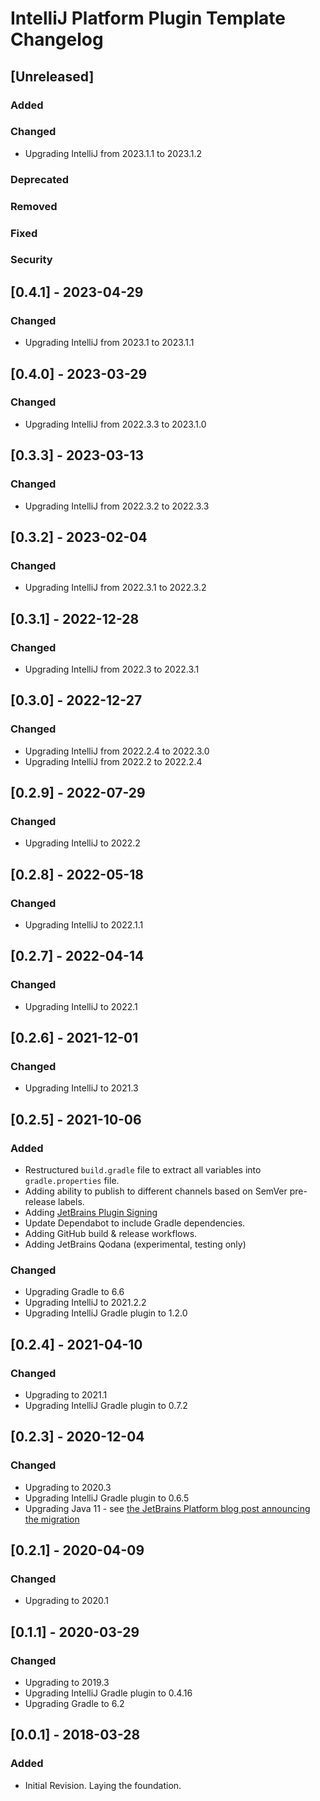 <!-- Keep a Changelog guide -> https://keepachangelog.com -->

# IntelliJ Platform Plugin Template Changelog

## [Unreleased]
### Added

### Changed
- Upgrading IntelliJ from 2023.1.1 to 2023.1.2

### Deprecated

### Removed

### Fixed

### Security

## [0.4.1] - 2023-04-29
### Changed
- Upgrading IntelliJ from 2023.1 to 2023.1.1

## [0.4.0] - 2023-03-29
### Changed
- Upgrading IntelliJ from 2022.3.3 to 2023.1.0

## [0.3.3] - 2023-03-13
### Changed
- Upgrading IntelliJ from 2022.3.2 to 2022.3.3

## [0.3.2] - 2023-02-04
### Changed
- Upgrading IntelliJ from 2022.3.1 to 2022.3.2

## [0.3.1] - 2022-12-28
### Changed
- Upgrading IntelliJ from 2022.3 to 2022.3.1

## [0.3.0] - 2022-12-27
### Changed
- Upgrading IntelliJ from 2022.2.4 to 2022.3.0
- Upgrading IntelliJ from 2022.2 to 2022.2.4

## [0.2.9] - 2022-07-29
### Changed
- Upgrading IntelliJ to 2022.2

## [0.2.8] - 2022-05-18
### Changed
- Upgrading IntelliJ to 2022.1.1

## [0.2.7] - 2022-04-14
### Changed
- Upgrading IntelliJ to 2022.1

## [0.2.6] - 2021-12-01
### Changed
- Upgrading IntelliJ to 2021.3

## [0.2.5] - 2021-10-06
### Added
- Restructured `build.gradle` file to extract all variables into `gradle.properties` file.
- Adding ability to publish to different channels based on SemVer pre-release labels.
- Adding [JetBrains Plugin Signing](https://plugins.jetbrains.com/docs/intellij/plugin-signing.html)
- Update Dependabot to include Gradle dependencies.
- Adding GitHub build & release workflows.
- Adding JetBrains Qodana (experimental, testing only)

### Changed
- Upgrading Gradle to 6.6
- Upgrading IntelliJ to 2021.2.2
- Upgrading IntelliJ Gradle plugin to 1.2.0

## [0.2.4] - 2021-04-10
### Changed
- Upgrading to 2021.1
- Upgrading IntelliJ Gradle plugin to 0.7.2

## [0.2.3] - 2020-12-04
### Changed
- Upgrading to 2020.3
- Upgrading IntelliJ Gradle plugin to 0.6.5
- Upgrading Java 11 - see <a href="https://blog.jetbrains.com/platform/2020/09/intellij-project-migrates-to-java-11/">
  the JetBrains Platform blog post announcing the migration</a>

## [0.2.1] - 2020-04-09
### Changed
- Upgrading to 2020.1

## [0.1.1] - 2020-03-29
### Changed
- Upgrading to 2019.3
- Upgrading IntelliJ Gradle plugin to 0.4.16
- Upgrading Gradle to 6.2

## [0.0.1] - 2018-03-28
### Added
- Initial Revision. Laying the foundation.